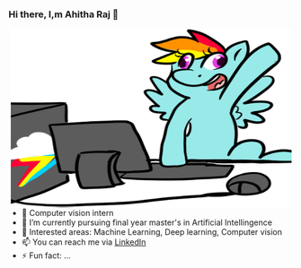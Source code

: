 ### Hi there, I,m Ahitha Raj 👋

<p> <img align="right" alt="gif" src="https://github.com/ahi-raj/ahi-raj/blob/main/gif1.gif" width="500" height="320"/></p> 


- 🔭 Computer vision intern
- 🌱 I’m currently pursuing final year master's in Artificial Intellingence
- 👯 Interested areas: Machine Learning, Deep learning, Computer vision
- 📫 You can reach me via [LinkedIn](http://www.linkedin.com/in/ahitha-raj)
- ⚡ Fun fact: ...
